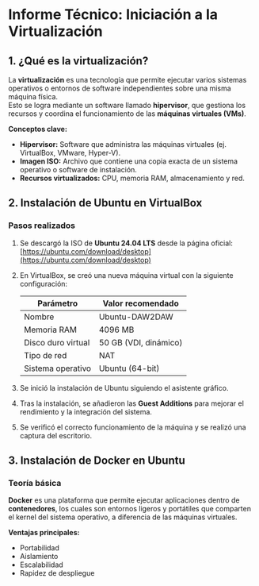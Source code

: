 # Informe Técnico: Iniciación a la Virtualización

## 1. ¿Qué es la virtualización?

La **virtualización** es una tecnología que permite ejecutar varios sistemas operativos o entornos de software independientes sobre una misma máquina física.  
Esto se logra mediante un software llamado **hipervisor**, que gestiona los recursos y coordina el funcionamiento de las **máquinas virtuales (VMs)**.

**Conceptos clave:**
- **Hipervisor:** Software que administra las máquinas virtuales (ej. VirtualBox, VMware, Hyper-V).
- **Imagen ISO:** Archivo que contiene una copia exacta de un sistema operativo o software de instalación.
- **Recursos virtualizados:** CPU, memoria RAM, almacenamiento y red.

## 2. Instalación de Ubuntu en VirtualBox

### Pasos realizados

1. Se descargó la ISO de **Ubuntu 24.04 LTS** desde la página oficial:  
   [https://ubuntu.com/download/desktop](https://ubuntu.com/download/desktop)
2. En VirtualBox, se creó una nueva máquina virtual con la siguiente configuración:

   | Parámetro             | Valor recomendado       |
   |------------------------|-------------------------|
   | Nombre                | Ubuntu-DAW2DAW          |
   | Memoria RAM           | 4096 MB                 |
   | Disco duro virtual    | 50 GB (VDI, dinámico)   |
   | Tipo de red           | NAT                     |
   | Sistema operativo     | Ubuntu (64-bit)         |

3. Se inició la instalación de Ubuntu siguiendo el asistente gráfico.
4. Tras la instalación, se añadieron las **Guest Additions** para mejorar el rendimiento y la integración del sistema.
5. Se verificó el correcto funcionamiento de la máquina y se realizó una captura del escritorio.

## 3. Instalación de Docker en Ubuntu

### Teoría básica

**Docker** es una plataforma que permite ejecutar aplicaciones dentro de **contenedores**, los cuales son entornos ligeros y portátiles que comparten el kernel del sistema operativo, a diferencia de las máquinas virtuales.

**Ventajas principales:**
- Portabilidad
- Aislamiento
- Escalabilidad
- Rapidez de despliegue
